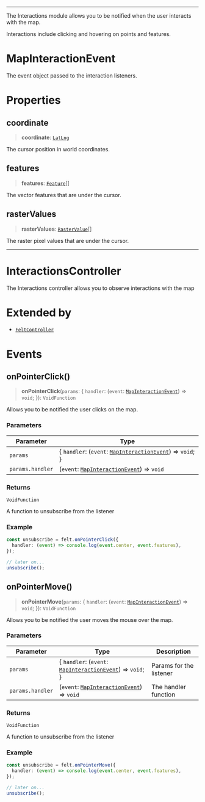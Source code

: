 ***

The Interactions module allows you to be notified when the user interacts with the map.

Interactions include clicking and hovering on points and features.

# MapInteractionEvent

The event object passed to the interaction listeners.

# Properties

## coordinate

> **coordinate**: [`LatLng`](Shared.md#latlng)

The cursor position in world coordinates.

## features

> **features**: [`Feature`](Layers.md#feature)[]

The vector features that are under the cursor.

## rasterValues

> **rasterValues**: [`RasterValue`](Layers.md#rastervalue)[]

The raster pixel values that are under the cursor.

***

# InteractionsController

The Interactions controller allows you to observe interactions with the map

# Extended by

- [`FeltController`](Main.md#feltcontroller)

# Events

## onPointerClick()

> **onPointerClick**(`params`: \{ `handler`: (`event`: [`MapInteractionEvent`](#mapinteractionevent)) => `void`; \}): `VoidFunction`

Allows you to be notified the user clicks on the map.

### Parameters

| Parameter | Type |
| ------ | ------ |
| `params` | \{ `handler`: (`event`: [`MapInteractionEvent`](#mapinteractionevent)) => `void`; \} |
| `params.handler` | (`event`: [`MapInteractionEvent`](#mapinteractionevent)) => `void` |

### Returns

`VoidFunction`

A function to unsubscribe from the listener

### Example

```typescript
const unsubscribe = felt.onPointerClick({
  handler: (event) => console.log(event.center, event.features),
});

// later on...
unsubscribe();
```

## onPointerMove()

> **onPointerMove**(`params`: \{ `handler`: (`event`: [`MapInteractionEvent`](#mapinteractionevent)) => `void`; \}): `VoidFunction`

Allows you to be notified the user moves the mouse over the map.

### Parameters

| Parameter | Type | Description |
| ------ | ------ | ------ |
| `params` | \{ `handler`: (`event`: [`MapInteractionEvent`](#mapinteractionevent)) => `void`; \} | Params for the listener |
| `params.handler` | (`event`: [`MapInteractionEvent`](#mapinteractionevent)) => `void` | The handler function |

### Returns

`VoidFunction`

A function to unsubscribe from the listener

### Example

```typescript
const unsubscribe = felt.onPointerMove({
  handler: (event) => console.log(event.center, event.features),
});

// later on...
unsubscribe();
```
